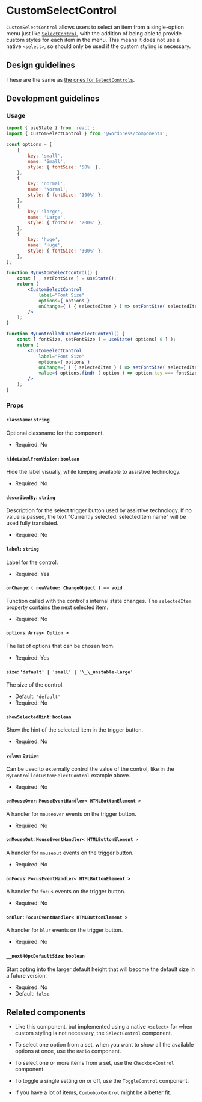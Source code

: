 # CustomSelectControl

`CustomSelectControl` allows users to select an item from a single-option menu just like [`SelectControl`](/packages/components/src/select-control/readme.md), with the addition of being able to provide custom styles for each item in the menu. This means it does not use a native `<select>`, so should only be used if the custom styling is necessary.

## Design guidelines

These are the same as [the ones for `SelectControl`s](/packages/components/src/select-control/readme.md#design-guidelines).

## Development guidelines

### Usage

```jsx
import { useState } from 'react';
import { CustomSelectControl } from '@wordpress/components';

const options = [
	{
		key: 'small',
		name: 'Small',
		style: { fontSize: '50%' },
	},
	{
		key: 'normal',
		name: 'Normal',
		style: { fontSize: '100%' },
	},
	{
		key: 'large',
		name: 'Large',
		style: { fontSize: '200%' },
	},
	{
		key: 'huge',
		name: 'Huge',
		style: { fontSize: '300%' },
	},
];

function MyCustomSelectControl() {
	const [ , setFontSize ] = useState();
	return (
		<CustomSelectControl
			label="Font Size"
			options={ options }
			onChange={ ( { selectedItem } ) => setFontSize( selectedItem ) }
		/>
	);
}

function MyControlledCustomSelectControl() {
	const [ fontSize, setFontSize ] = useState( options[ 0 ] );
	return (
		<CustomSelectControl
			label="Font Size"
			options={ options }
			onChange={ ( { selectedItem } ) => setFontSize( selectedItem ) }
			value={ options.find( ( option ) => option.key === fontSize.key ) }
		/>
	);
}
```

### Props

#### `className`: `string`

Optional classname for the component.

-   Required: No

#### `hideLabelFromVision`: `boolean`

Hide the label visually, while keeping available to assistive technology.

-   Required: No

#### `describedBy`: `string`

Description for the select trigger button used by assistive technology. If no value is passed, the text "Currently selected: selectedItem.name" will be used fully translated.

-   Required: No

#### `label`: `string`

Label for the control.

-   Required: Yes

#### `onChange`: `( newValue: ChangeObject ) => void`

Function called with the control's internal state changes. The `selectedItem` property contains the next selected item.

-   Required: No

#### `options`: `Array< Option >`

The list of options that can be chosen from.

-   Required: Yes

#### `size`: `'default' | 'small' | '\_\_unstable-large'`

The size of the control.

-   Default: `'default'`
-   Required: No

#### `showSelectedHint`: `boolean`

Show the hint of the selected item in the trigger button.

-   Required: No

#### `value`: `Option`

Can be used to externally control the value of the control, like in the `MyControlledCustomSelectControl` example above.

-   Required: No

#### `onMouseOver`: `MouseEventHandler< HTMLButtonElement >`

A handler for `mouseover` events on the trigger button.

-   Required: No

#### `onMouseOut`: `MouseEventHandler< HTMLButtonElement >`

A handler for `mouseout` events on the trigger button.

-   Required: No

#### `onFocus`: `FocusEventHandler< HTMLButtonElement >`

A handler for `focus` events on the trigger button.

-   Required: No

#### `onBlur`: `FocusEventHandler< HTMLButtonElement >`

A handler for `blur` events on the trigger button.

-   Required: No

#### `__next40pxDefaultSize`: `boolean`

Start opting into the larger default height that will become the default size in a future version.

-   Required: No
-   Default: `false`

## Related components

-   Like this component, but implemented using a native `<select>` for when custom styling is not necessary, the `SelectControl` component.

-   To select one option from a set, when you want to show all the available options at once, use the `Radio` component.
-   To select one or more items from a set, use the `CheckboxControl` component.
-   To toggle a single setting on or off, use the `ToggleControl` component.

-   If you have a lot of items, `ComboboxControl` might be a better fit.
